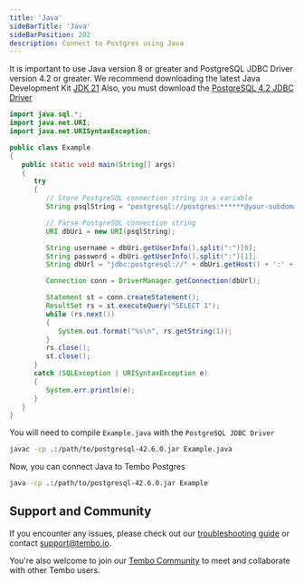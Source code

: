 ```yaml
---
title: 'Java'
sideBarTitle: 'Java'
sideBarPosition: 202
description: Connect to Postgres using Java
---
```


It is important to use Java version 8 or greater and PostgreSQL JDBC Driver version 4.2 or greater.
We recommend downloading the latest Java Development Kit  [JDK 21](https://www.oracle.com/java/technologies/downloads/#java8-mac)
Also, you must download the [PostgreSQL 4.2 JDBC Driver](https://jdbc.postgresql.org/download/)

```java title="Example.java"
import java.sql.*;
import java.net.URI;
import java.net.URISyntaxException;

public class Example
{
   public static void main(String[] args)
   {
      try
      {
         // Store PostgreSQL connection string in a variable
         String psqlString = "postgresql://postgres:******@your-subdomain-here.data-1.use1.tembo.io:5432/postgres";

         // Parse PostgreSQL connection string
         URI dbUri = new URI(psqlString);

         String username = dbUri.getUserInfo().split(":")[0];
         String password = dbUri.getUserInfo().split(":")[1];
         String dbUrl = "jdbc:postgresql://" + dbUri.getHost() + ':' + dbUri.getPort() + dbUri.getPath() + "?user=" + username + "&password=" + password;

         Connection conn = DriverManager.getConnection(dbUrl);

         Statement st = conn.createStatement();
         ResultSet rs = st.executeQuery("SELECT 1");
         while (rs.next())
         {
            System.out.format("%s\n", rs.getString(1));
         }
         rs.close();
         st.close();
      }
      catch (SQLException | URISyntaxException e)
      {
         System.err.println(e);
      }
   }
}
```
You will need to compile `Example.java` with the `PostgreSQL JDBC Driver`

```bash title="shell"
javac -cp .:/path/to/postgresql-42.6.0.jar Example.java
```

Now, you can connect Java to Tembo Postgres
```bash title="shell"
java -cp .:/path/to/postgresql-42.6.0.jar Example
```

## Support and Community


If you encounter any issues, please check out our [troubleshooting guide](/docs/product/cloud/troubleshooting/connectivity) or contact [support@tembo.io](mailto:support@tembo.io).

You're also welcome to join our [Tembo Community](https://join.slack.com/t/tembocommunity/shared_invite/zt-23o25qt91-AnZoC1jhLMLubwia4GeNGw) to meet and collaborate with other Tembo users.

